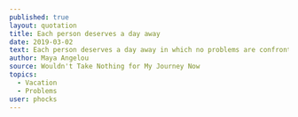 ```yaml
---
published: true
layout: quotation
title: Each person deserves a day away
date: 2019-03-02
text: Each person deserves a day away in which no problems are confronted, no solutions searched for. Each of us needs to withdraw from the cares which will not withdraw from us.
author: Maya Angelou
source: Wouldn't Take Nothing for My Journey Now
topics:
  - Vacation
  - Problems
user: phocks
---
```

